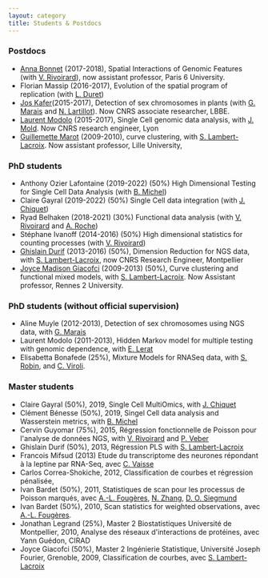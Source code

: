 ```yaml
---
layout: category
title: Students & Postdocs
---
```


### Postdocs

- [Anna Bonnet](https://www.lpsm.paris/laboratoire/annuaire/bonnet/) (2017-2018), Spatial Interactions of Genomic Features (with [V. Rivoirard](https://www.ceremade.dauphine.fr/~rivoirar/)), now assistant professor, Paris 6 University.
- Florian Massip (2016-2017), Evolution of the spatial program of replication (with [L. Duret](https://lbbe.univ-lyon1.fr/-Duret-Laurent-.html))
- [Jos Kafer](https://lbbe.univ-lyon1.fr/-Kafer-Jos-.html)(2015-2017), Detection of sex chromosomes in plants (with [G. Marais](https://lbbe.univ-lyon1.fr/-Marais-Gabriel-.html) and [N. Lartillot](https://lbbe.univ-lyon1.fr/-Lartillot-Nicolas-.html)). Now CNRS associate researcher, LBBE.
- [Laurent Modolo](http://www.ens-lyon.fr/LBMC/laboratoire/annuaire/modolo-laurent) (2015-2017), Single Cell genomic data analysis, with [J. Mold](http://ki.se/en/cmb/jonas-frisens-group). Now CNRS research engineer, Lyon
- [Guillemette Marot](http://cerim.univ-lille2.fr/pages-individuelles-chercheurs/pages-perso-guillemette-marot/guillemette-marot-briend.html) (2009-2010), curve clustering, with [S. Lambert-Lacroix](http://membres-timc.imag.fr/Sophie.Lambert/). Now assistant professor, Lille University,

### PhD students

- Anthony Ozier Lafontaine (2019-2022) (50%) High Dimensional Testing for Single Cell Data Analysis (with [B. Michel](http://bertrand.michel.perso.math.cnrs.fr/))
- Claire Gayral (2019-2022) (50%) Single Cell data integration (with [J. Chiquet](http://julien.cremeriefamily.info/))
- Ryad Belhaken (2018-2021) (30%) Functional data analysis (with [V. Rivoirard](https://www.ceremade.dauphine.fr/~rivoirar/) and [A. Roche](https://www.ceremade.dauphine.fr/~roche/))
- Stéphane Ivanoff (2014-2016) (50%) High dimensional statistics for counting processes (with [V. Rivoirard](https://www.ceremade.dauphine.fr/~rivoirar/))
- [Ghislain Durif](https://dg.frama.site) (2013-2016) (50%), Dimension Reduction for NGS data, with [S. Lambert-Lacroix](http://membres-timc.imag.fr/Sophie.Lambert/), now CNRS Research Engineer, Montpellier
- [Joyce Madison Giacofci](https://perso.univ-rennes2.fr/joyce.giacofci) (2009-2013) (50%), Curve clustering and functional mixed models, with [S. Lambert-Lacroix](http://membres-timc.imag.fr/Sophie.Lambert/). Now Assistant professor, Rennes 2 University.

### PhD students (without official supervision)

- Aline Muyle (2012-2013), Detection of sex chromosomes using NGS data, with [G. Marais](https://lbbe.univ-lyon1.fr/-Marais-Gabriel-.html)
- Laurent Modolo (2011-2013), Hidden Markov model for multiple testing with genomic dependence, with [E. Lerat](https://lbbe.univ-lyon1.fr/-Lerat-Emmanuelle-.html)
- Elisabetta Bonafede (25%), Mixture Models for RNASeq data, with [S. Robin](https://www6.inra.fr/mia-paris/Equipes/Membres/Stephane-Robin), and [C. Viroli](https://www.unibo.it/sitoweb/cinzia.viroli).

### Master students

- Claire Gayral (50%), 2019, Single Cell MultiOmics, with [J. Chiquet](http://julien.cremeriefamily.info) 
- Clément Bénesse (50%), 2019, Singel Cell data analysis and Wasserstein metrics, with [B. Michel](http://bertrand.michel.perso.math.cnrs.fr)
- Cervin Guyomar (75%), 2015, Régression fonctionnelle de Poisson pour l'analyse de données NGS, with  [V. Rivoirard](https://www.ceremade.dauphine.fr/~rivoirar/) and [P. Veber](https://lbbe.univ-lyon1.fr/-Veber-Philippe-.html)
- Ghislain Durif (50%), 2013, Régression PLS with [S. Lambert-Lacroix](http://membres-timc.imag.fr/Sophie.Lambert/)
- Francois Mifsud (2013) Etude du transcriptome des neurones répondant à la leptine par RNA-Seq, avec [C. Vaisse](https://bms.ucsf.edu/faculty/christian-vaisse-md-phd)
- Carlos Correa-Shokiche, 2012, Classification de courbes et régression pénalisée,
- Ivan Bardet (50%), 2011, Statistiques de scan pour les processus de Poisson marqués, avec [A.-L. Fougères](http://math.univ-lyon1.fr/~fougeres/), [N. Zhang](https://statistics.wharton.upenn.edu/profile/nzh/), [D. O. Siegmund](https://statistics.stanford.edu/people/david-o-siegmund)
- Ivan Bardet (50%), 2010, Scan statistics for weighted observations, avec [A.-L. Fougères](http://math.univ-lyon1.fr/~fougeres/).
- Jonathan Legrand (25%), Master 2 Biostatistiques Université de Montpellier, 2010, Analyse des réseaux d'interactions de protéines, avec Yann Guédon, CIRAD
- Joyce Giacofci (50%), Master 2 Ingénierie Statistique, Université Joseph Fourier, Grenoble, 2009, Classification de courbes, avec [S. Lambert-Lacroix](http://membres-timc.imag.fr/Sophie.Lambert/)
